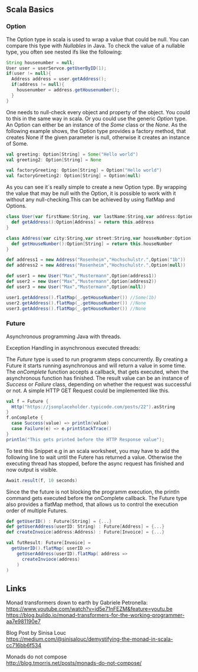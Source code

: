 ## Scala Basics 
### Option
The Option type in scala is used to wrap a value that could be null. You can compare
this type with _Nullables_ in Java. To check the value of a nullable type, you often see
nested ifs like the following:
```Java
String housenumber = null;
User user = userServce.getUserByID(1);
if(user != null){
  Address address = user.getAddress();
  if(address != null){
    housenumber = address.getHousenumber();
  }
}
```
One needs to null-check every object and property of the object. You could to this
in the same way in scala. Or you could use the generic _Option_ type. An Option can
either be an instance of the _Some_ class or the _None_. As the following example shows,
the Option type provides a factory method, that creates None if the given parameter
is null, otherwise it creates an instance of Some.

```scala
val greeting: Option[String] = Some("Hello world")
val greeting2: Option[String] = None

val factoryGreeting: Option[String] = Option("Hello world")
val factoryGreeting2: Option[String] = Option(null)
```

As you can see it´s really simple to create a new Option type. By wrapping the
value that may be null with the Option, it is possible to work with it without any
null-checking.This can be achieved by using flatMap and Options.

```scala
class User(var firstName:String, var lastName:String,var address:Option[Address]){
  def getAddress():Option[Address] = return this.address
}

class Address(var city:String,var street:String,var houseNumber:Option[String]){
  def getHouseNumber():Option[String] = return this.houseNumber
}

def address1 = new Address("Rosenheim","Hochschulstr.",Option("1b"))
def address2 = new Address("Rosenheim","Hochschulstr.",Option(null))

def user1 = new User("Max","Mustermann",Option(address1))
def user2 = new User("Max","Mustermann",Option(address2))
def user3 = new User("Max","Mustermann",Option(null))

user1.getAddress().flatMap(_.getHouseNumber()) //Some(1b)
user2.getAddress().flatMap(_.getHouseNumber()) //None
user3.getAddress().flatMap(_.getHouseNumber()) //None 
```

### Future
Asynchronous programming Java with threads.

Exception Handling in asynchronous executed threads:


The _Future_ type is used to run programm steps concurrently. By creating a Future it
starts running asynchronous and will return a value in some time. The _onComplete_
function accepts a callback, that gets executed, when the asynchronous function has
finished. The result value can be an instance of _Success_ or _Failure_ class, depending on whether the request was successful or not. A simple HTTP GET Request could be implemented like this.

```scala
val f = Future {
  Http("https://jsonplaceholder.typicode.com/posts/22").asString
}
f.onComplete {
  case Success(value) => println(value)
  case Failure(e) => e.printStackTrace()
}
println("This gets printed before the HTTP Response value");
```
To test this Snippet e.g in an scala worksheet, you may have to add the following line to wait until the Futere has returned a value. 
Otherwise the executing thread has stopped, before the async request has finished and now output is visible.
```scala
Await.result(f, 10 seconds)
```
Since the the future is not blocking the programm execution, the println command
gets executed before the onComplete callback. The Future type also provides a flatMap
method, that allows us to control the execution order of multiple Futures.

```scala
def getUserID() : Future[String] = {...}
def getUserAddress(userID: String) : Future[Address] = {...}
def createInvoice(address:Address) : Future[Invoice] = {...}

val futResult: Future[Invoice] =
  getUserID().flatMap( userID =>
    getUserAddress(userID).flatMap( address =>
      createInvioce(address)
    )
)
```

## Links
Monad transformers down to earth by Gabriele Petronella:<br>
https://www.youtube.com/watch?v=jd5e71nFEZM&feature=youtu.be<br>
https://blog.buildo.io/monad-transformers-for-the-working-programmer-aa7e981190e7

Blog Post by Sinisa Louc<br>
https://medium.com/@sinisalouc/demystifying-the-monad-in-scala-cc716bb6f534

Monads do not compose<br>
http://blog.tmorris.net/posts/monads-do-not-compose/
